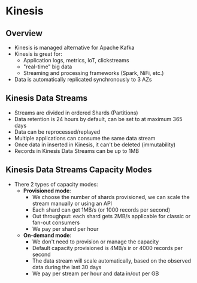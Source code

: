 # Kinesis

## Overview

- Kinesis is managed alternative for Apache Kafka
- Kinesis is great for:
    - Application logs, metrics, IoT, clickstreams
    - "real-time" big data
    - Streaming and processing frameworks (Spark, NiFi, etc.)
- Data is automatically replicated synchronously to 3 AZs


## Kinesis Data Streams

- Streams are divided in ordered Shards (Partitions)
- Data retention is 24 hours by default, can be set to at maximum 365 days
- Data can be reprocessed/replayed
- Multiple applications can consume the same data stream
- Once data in inserted in Kinesis, it can't be deleted (immutability)
- Records in Kinesis Data Streams can be up to 1MB

## Kinesis Data Streams Capacity Modes

- There 2 types of capacity modes:
    - **Provisioned mode**:
        - We choose the number of shards provisioned, we can scale the stream manually or using an API
        - Each shard can get 1MB/s (or 1000 records per second)
        - Out throughput: each shard gets 2MB/s applicable for classic or fan-out consumers
        - We pay per shard per hour
    - **On-demand mode**:
        - We don't need to provision or manage the capacity
        - Default capacity provisioned is 4MB/s ir or 4000 records per second
        - The data stream will scale automatically, based on the observed data during the last 30 days
        - We pay per stream per hour and data in/out per GB